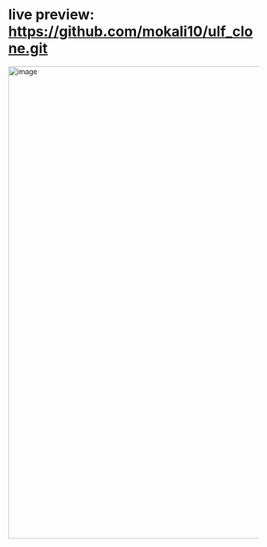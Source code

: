 # live preview: https://github.com/mokali10/ulf_clone.git

<img width="949" alt="image" src="https://github.com/mokali10/ulf_clone/assets/135820087/ccbd2123-ca7f-4e15-8517-9b1160e7372f">
